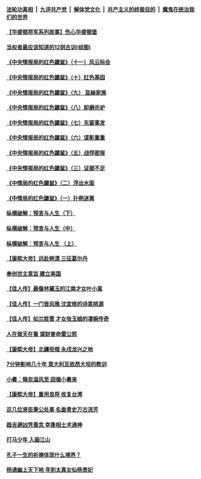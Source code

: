 

####  [法轮功真相](../../../../basic/blob/master/README.md?t=07091202) &nbsp;|&nbsp; [九评共产党](../../../../9ping.md/blob/master/README.md?t=07091202) &nbsp;|&nbsp; [解体党文化](../../../../jtdwh.md/blob/master/README.md?t=07091202)  &nbsp;|&nbsp; [共产主义的终极目的](../../../../gczydzjmd.md/blob/master/README.md?t=07091202) &nbsp;|&nbsp; [魔鬼在统治我们的世界](../../../../mgztzwmdsj.md/blob/master/README.md?t=07091202) 

#### [【华盛顿将军系列故事】伤心华盛顿堡](../pages/prog647/a102889451.md?t=07091202) 

#### [当权者最应该知道的12则古训(组图)](../pages/prog647/a102889341.md?t=07091202) 

#### [《中央情报局的红色鼹鼠》（十一）风云际会](../pages/prog647/a102889106.md?t=07091202) 

#### [《中央情报局的红色鼹鼠》（十）红色基因](../pages/prog647/a102889103.md?t=07091202) 

#### [《中央情报局的红色鼹鼠》（九） 显赫家族](../pages/prog647/a102889100.md?t=07091202) 

#### [《中央情报局的红色鼹鼠》（八）卸磨杀驴](../pages/prog647/a102889087.md?t=07091202) 

#### [《中央情报局的红色鼹鼠》（七）东窗事发](../pages/prog647/a102889080.md?t=07091202) 

#### [《中央情报局的红色鼹鼠》（六）谍影重重](../pages/prog647/a102889075.md?t=07091202) 

#### [《中央情报局的红色鼹鼠》（五）战俘密报](../pages/prog647/a102889052.md?t=07091202) 

#### [《中央情报局的红色鼹鼠》（三）证据不足](../pages/prog647/a102889048.md?t=07091202) 

#### [《中情局的红色鼹鼠》（二）浮出水面](../pages/prog647/a102889040.md?t=07091202) 

#### [《中情局的红色鼹鼠》（一）扑朔迷离](../pages/prog647/a102889035.md?t=07091202) 

#### [纵横破解：预言与人生（下）](../pages/prog647/a102888708.md?t=07091202) 

#### [纵横破解：预言与人生（中）](../pages/prog647/a102888691.md?t=07091202) 

#### [纵横破解：预言与人生 （上）](../pages/prog647/a102888679.md?t=07091202) 

#### [【康熙大帝】远赴朔漠 三征葛尔丹](../pages/prog647/a102888583.md?t=07091202) 

#### [奉创世主意旨 建立美国](../pages/prog647/a102887664.md?t=07091202) 

#### [【佳人传】最像林黛玉的江南才女叶小鸾](../pages/prog647/a102887750.md?t=07091202) 

#### [【佳人传】一门皆风雅 沈宜修的诗意桃源](../pages/prog647/a102887738.md?t=07091202) 

#### [【佳人传】如兰胜雪 才女张玉娘的凄婉传奇](../pages/prog647/a102887006.md?t=07091202) 

#### [人在做天在看 谋财害命雷公怒](../pages/prog647/a102886986.md?t=07091202) 

#### [【康熙大帝】北疆拒俄 永戍龙兴之地](../pages/prog647/a102886881.md?t=07091202) 

#### [7分钟影响几十年 意大利瓦依昂大坝的教训](../pages/prog647/a102886630.md?t=07091202) 

#### [小暑：倏忽温风至 因循小暑来](../pages/prog647/a102886557.md?t=07091202) 

#### [【康熙大帝】重用良将 收复台湾](../pages/prog647/a102886408.md?t=07091202) 

#### [这几位贤臣秉公处事 名垂青史万古流芳](../pages/prog647/a102885845.md?t=07091202) 

#### [趋吉避凶凭善念 幸逢相士术通神](../pages/prog647/a102885841.md?t=07091202) 

#### [打马少年 入画江山](../pages/prog647/a102885721.md?t=07091202) 

#### [孔子一生的祈祷体现什么境界？](../pages/prog647/a102885080.md?t=07091202) 

#### [杨通幽上天下地 寻到太真女仙杨贵妃](../pages/prog647/a102885076.md?t=07091202) 

